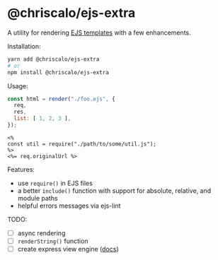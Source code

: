 # @chriscalo/ejs-extra

A utility for rendering [EJS templates][ejs-site] with a few enhancements.

Installation:

``` sh
yarn add @chriscalo/ejs-extra
# or
npm install @chriscalo/ejs-extra
```

Usage:

``` js
const html = render("./foo.ejs", {
  req,
  res,
  list: [ 1, 2, 3 ],
});
```

``` ejs
<%
const util = require("./path/to/some/util.js");
%>
<%= req.originalUrl %>
```

Features:
- use `require()` in EJS files
- a better `include()` function with support for absolute, relative, and module paths
- helpful errors messages via ejs-lint

TODO:
- [ ] async rendering
- [ ] `renderString()` function
- [ ] create express view engine ([docs][express-engines])

[ejs-site]: https://ejs.co
[express-engines]: https://expressjs.com/en/advanced/developing-template-engines.html
